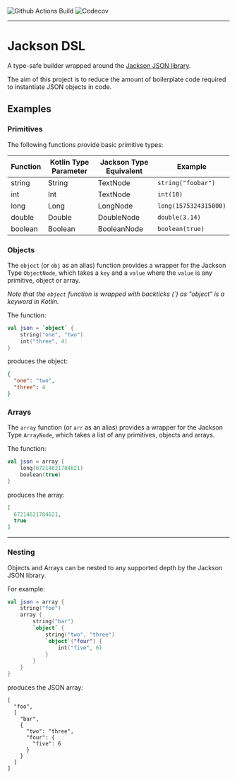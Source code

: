 
![Github Actions Build](https://img.shields.io/github/workflow/status/AlexBroadbent/jackson-dsl/CI)
![Codecov](https://img.shields.io/codecov/c/github/AlexBroadbent/jackson-dsl)

---

# Jackson DSL


A type-safe builder wrapped around the [Jackson JSON library](https://github.com/FasterXML/jackson).

The aim of this project is to reduce the amount of boilerplate code required to instantiate JSON objects in code.

 

## Examples


### Primitives

The following functions provide basic primitive types:

Function | Kotlin Type Parameter | Jackson Type Equivalent | Example
---|---|---|---
string | String | TextNode | `string("foobar")`  
int | Int | TextNode | `int(18)`  
long | Long | LongNode | `long(1575324315000)`  
double | Double | DoubleNode | `double(3.14)`  
boolean | Boolean | BooleanNode | `boolean(true)`


### Objects

The `object` (or `obj` as an alias) function provides a wrapper for the Jackson Type `ObjectNode`, which takes a `key` and a `value` where the `value` is any primitive, object or array.

_Note that the `object` function is wrapped with backticks (\`) as "object" is a keyword in Kotlin._ 

The function:

```kotlin
val json = `object` {
    string("one", "two")
    int("three", 4)
}
```

produces the object:

```json
{
  "one": "two",
  "three": 4
}
```


### Arrays

The `array` function (or `arr` as an alias) provides a wrapper for the Jackson Type `ArrayNode`, which takes a list of any primitives, objects and arrays.

The function:

```kotlin
val json = array {
    long(67214621784621)
    boolean(true)
}
```

produces the array:

```json
[
  67214621784621,
  true
]
```


---

### Nesting

Objects and Arrays can be nested to any supported depth by the Jackson JSON library.

For example:

```kotlin
val json = array {
    string("foo")
    array {
        string("bar")
        `object` {
            string("two", "three")
            `object`("four") {
                int("five", 6)
            }
        }
    }
}
```

produces the JSON array:

```json5
[
  "foo",
  [
    "bar",
    {
      "two": "three",
      "four": {
        "five": 6
      }
    }
  ]
]
```
